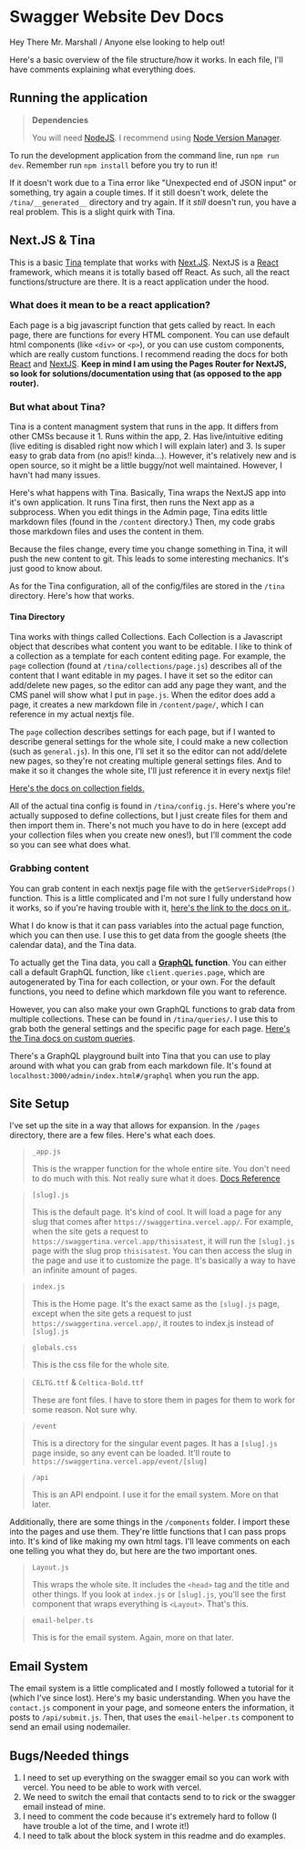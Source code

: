 # Swagger Website Dev Docs

Hey There Mr. Marshall / Anyone else looking to help out!

Here's a basic overview of the file structure/how it works. In each file, I'll have comments explaining what everything does. 

## Running the application

> **Dependencies**
> 
> You will need [NodeJS](https://nodejs.org/en). I recommend using [Node Version Manager](https://github.com/nvm-sh/nvm). 


To run the development application from the command line, run `npm run dev`. Remember run `npm install` before you try to run it! 

If it doesn't work due to a Tina error like "Unexpected end of JSON input" or something, try again a couple times. If it still doesn't work, delete the `/tina/__generated__` directory and try again. If it *still* doesn't run, you have a real problem. This is a slight quirk with Tina. 

## Next.JS & Tina

This is a basic [Tina](https://tina.io/) template that works with [Next.JS](https://nextjs.org/). NextJS is a [React](https://react.dev/) framework, which means it is totally based off React. As such, all the react functions/structure are there. It is a react application under the hood. 

### What does it mean to be a react application?

Each page is a big javascript function that gets called by react. In each page, there are functions for every HTML component. You can use default html components (like `<div>` or `<p>`), or you can use custom components, which are really custom functions. I recommend reading the docs for both [React](https://react.dev/learn/thinking-in-react) and [NextJS](https://nextjs.org/docs). **Keep in mind I am using the Pages Router for NextJS, so look for solutions/documentation using that (as opposed to the app router).**

### But what about Tina?

Tina is a content managment system that runs in the app. It differs from other CMSs because it 1. Runs within the app, 2. Has live/intuitive editing (live editing is disabled right now which I will explain later) and 3. Is super easy to grab data from (no apis!! kinda...). However, it's relatively new and is open source, so it might be a little buggy/not well maintained. However, I havn't had many issues. 

Here's what happens with Tina. Basically, Tina wraps the NextJS app into it's own application. It runs Tina first, then runs the Next app as a subprocess. When you edit things in the Admin page, Tina edits little markdown files (found in the `/content` directory.) Then, my code grabs those markdown files and uses the content in them. 

Because the files change, every time you change something in Tina, it will push the new content to git. This leads to some interesting mechanics. It's just good to know about. 

As for the Tina configuration, all of the config/files are stored in the `/tina` directory. Here's how that works. 

#### Tina Directory

Tina works with things called Collections. Each Collection is a Javascript object that describes what content you want to be editable. I like to think of a collection as a template for each content editing page. For example, the `page` collection (found at `/tina/collections/page.js`) describes all of the content that I want editable in my pages. I have it set so the editor can add/delete new pages, so the editor can add any page they want, and the CMS panel will show what I put in `page.js`. When the editor does add a page, it creates a new markdown file in `/content/page/`, which I can reference in my actual nextjs file. 

The `page` collection describes settings for each page, but if I wanted to describe general settings for the whole site, I could make a new collection (such as `general.js`). In this one, I'll set it so the editor can not add/delete new pages, so they're not creating multiple general settings files. And to make it so it changes the whole site, I'll just reference it in every nextjs file!

[Here's the docs on collection fields.](https://Tina.io/docs/reference/fields/)

All of the actual tina config is found in `/tina/config.js`. Here's where you're actually supposed to define collections, but I just create files for them and then import them in. There's not much you have to do in here (except add your collection files when you create new ones!), but I'll comment the code so you can see what does what. 

### Grabbing content

You can grab content in each nextjs page file with the `getServerSideProps()` function. This is a little complicated and I'm not sure I fully understand how it works, so if you're having trouble with it, [here's the link to the docs on it.](https://nextjs.org/docs/pages/building-your-application/data-fetching/get-server-side-props). 

What I do know is that it can pass variables into the actual page function, which you can then use. I use this to get data from the google sheets (the calendar data), and the Tina data. 

To actually get the Tina data, you call a **[GraphQL](https://graphql.org/) function**. You can either call a default GraphQL function, like `client.queries.page`, which are autogenerated by Tina for each collection, or your own. For the default functions, you need to define which markdown file you want to reference.

However, you can also make your own GraphQL functions to grab data from multiple collections. These can be found in `/tina/queries/`. I use this to grab both the general settings and the specific page for each page. [Here's the Tina docs on custom queries](https://tina.io/docs/data-fetching/custom-queries/). 

There's a GraphQL playground built into Tina that you can use to play around with what you can grab from each markdown file. It's found at `localhost:3000/admin/index.html#/graphql` when you run the app. 

## Site Setup

I've set up the site in a way that allows for expansion. In the `/pages` directory, there are a few files. Here's what each does. 

> `_app.js`
> 
> This is the wrapper function for the whole entire site. You don't need to do much with this. Not really sure what it does. [Docs Reference](https://nextjs.org/docs/pages/building-your-application/routing/custom-app)

> `[slug].js`
> 
> This is the default page. It's kind of cool. It will load a page for any slug that comes after `https://swaggertina.vercel.app/`. For example, when the site gets a request to `https://swaggertina.vercel.app/thisisatest`, it will run the `[slug].js` page with the slug prop `thisisatest`. You can then access the slug in the page and use it to customize the page. It's basically a way to have an infinite amount of pages. 

> `index.js`
>
> This is the Home page. It's the exact same as the `[slug].js` page, except when the site gets a request to just `https://swaggertina.vercel.app/`, it routes to index.js instead of `[slug].js`

> `globals.css`
>
> This is the css file for the whole site. 

> `CELTG.ttf` &  `Celtica-Bold.ttf`
>
> These are font files. I have to store them in pages for them to work for some reason. Not sure why. 

> `/event`
>
> This is a directory for the singular event pages. It has a `[slug].js` page inside, so any event can be loaded. It'll route to `https://swaggertina.vercel.app/event/[slug]`

> `/api`
>
> This is an API endpoint. I use it for the email system. More on that later. 

Additionally, there are some things in the `/components` folder. I import these into the pages and use them. They're little functions that I can pass props into. It's kind of like making my own html tags. I'll leave comments on each one telling you what they do, but here are the two important ones. 

> `Layout.js`
>
> This wraps the whole site. It includes the `<head>` tag and the title and other things. If you look at `index.js` or `[slug].js`, you'll see the first component that wraps everything is `<Layout>`. That's this. 

> `email-helper.ts`
>
> This is for the email system. Again, more on that later. 

## Email System

The email system is a little complicated and I mostly followed a tutorial for it (which I've since lost). Here's my basic understanding. When you have the `contact.js` component in your page, and someone enters the information, it posts to `/api/submit.js`. Then, that uses the `email-helper.ts` component to send an email using nodemailer. 

## Bugs/Needed things

1. I need to set up everything on the swagger email so you can work with vercel. You need to be able to work with vercel. 
2. We need to switch the email that contacts send to to rick or the swagger email instead of mine. 
3. I need to comment the code because it's extremely hard to follow (I have trouble a lot of the time, and I wrote it!)
4. I need to talk about the block system in this readme and do examples. 
